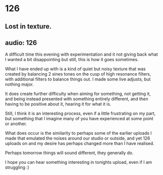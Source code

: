 # 126
## Lost in texture.
audio: 126
---
A difficult time this evening with experimentation and it not giving back what I wanted a bit disappointing but still, this is how it goes sometimes. 

What I have ended up with is a kind of quiet but noisy texture that was created by balancing 2 sines tones on the cusp of high resonance filters, with additional filters to balance things out. I made some live adjusts, but nothing major.

It does create further difficulty when aiming for something, not getting it, and being instead presented with something entirely different, and then having to be positive about it, hearing it for what it is.

Still, I think it is an interesting process, even if a little frustrating on my part, but something that I imagine many of you have experienced at some point or another.

What does occur is the similarity to perhaps some of the earlier uploads I made that emulated the noises around our studio or outside, and yet 126 uploads on and my desire has perhaps changed more than I have realised. 

Perhaps tomorrow things will sound different, they generally do.

I hope you can hear something interesting in tonights upload, even if I am struggling :)